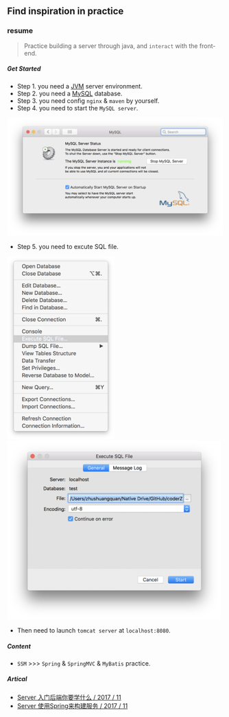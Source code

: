 ## Find inspiration in practice

### resume
>Practice building a server through java, and `interact` with the front-end.

##### Get Started
- Step 1. you need a [JVM](https://www.java.com/zh_CN/) server environment.
- Step 2. you need a [MySQL](https://www.mysql.com/downloads/) database.
- Step 3. you need config `nginx` & `maven` by yourself.
- Step 4. you need to start the `MySQL server`.

<img src="./resume/contents/img1.png" width="600">

- Step 5. you need to excute SQL file.

<img src="./resume/contents/img3.png" width="250"><img src="./resume/contents/img2.png" width="500">

- Then need to launch `tomcat server` at `localhost:8080`.

##### Content

- `SSM` >>> `Spring` & `SpringMVC` & `MyBatis` practice.

##### Artical
- [Server 入门后端你要学什么 / 2017 / 11](https://coderzsq.github.io/2017/11/Server-%E5%85%A5%E9%97%A8%E5%90%8E%E7%AB%AF%E4%BD%A0%E8%A6%81%E5%AD%A6%E4%BB%80%E4%B9%88/)
- [Server 使用Spring来构建服务 / 2017 / 11](https://coderzsq.github.io/2017/11/Server-%E4%BD%BF%E7%94%A8Spring%E6%9D%A5%E6%9E%84%E5%BB%BA%E6%9C%8D%E5%8A%A1/)